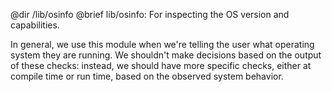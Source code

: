@dir /lib/osinfo
@brief lib/osinfo: For inspecting the OS version and capabilities.

In general, we use this module when we're telling the user what operating
system they are running.  We shouldn't make decisions based on the output of
these checks: instead, we should have more specific checks, either at compile
time or run time, based on the observed system behavior.

